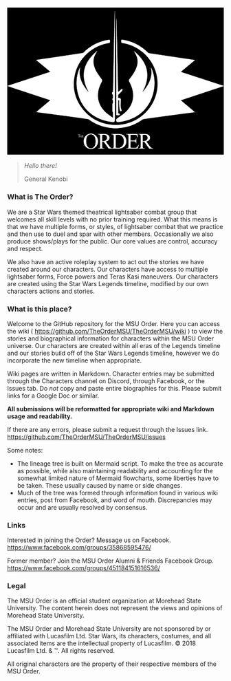![Order logo large](https://github.com/TheOrderMSU/TheOrderMSU/blob/gh-pages/OrderLogo-black-large.jpg)

> *Hello there!*
>
> General Kenobi


### What is The Order?

We are a Star Wars themed theatrical lightsaber combat group that welcomes all skill levels with no prior training required. What this means is that we have multiple forms, or styles, of lightsaber combat that we practice and then use to duel and spar with other members. Occasionally we also produce shows/plays for the public. Our core values are control, accuracy and respect.

We also have an active roleplay system to act out the stories we have created around our characters. Our characters have access to multiple lightsaber forms, Force powers and Teras Kasi maneuvers. Our characters are created using the Star Wars Legends timeline, modified by our own characters actions and stories.

### What is this place?

Welcome to the GitHub repository for the MSU Order. Here you can access the wiki ( https://github.com/TheOrderMSU/TheOrderMSU/wiki ) to view the stories and biographical information for characters within the MSU Order universe. Our characters are created within all eras of the Legends timeline and our stories build off of the Star Wars Legends timeline, however we do incorporate the new timeline when appropriate.

Wiki pages are written in Markdown. Character entries may be submitted through the Characters channel on Discord, through Facebook, or the Issues tab. Do *not* copy and paste entire biographies for this. Please submit links for a Google Doc or similar.

**All submissions will be reformatted for appropriate wiki and Markdown usage and readability.**

If there are any errors, please submit a request through the Issues link.
https://github.com/TheOrderMSU/TheOrderMSU/issues

Some notes:
- The lineage tree is built on Mermaid script. To make the tree as accurate as possible, while also maintaining readability and accounting for the somewhat limited nature of Mermaid flowcharts, some liberties have to be taken. These usually caused by name or side changes.
- Much of the tree was formed through information found in various wiki entries, post from Facebook, and word of mouth. Discrepancies may occur and are usually resolved by consensus.

### Links

Interested in joining the Order? Message us on Facebook.
https://www.facebook.com/groups/35868595476/

Former member? Join the MSU Order Alumni & Friends Facebook Group.
https://www.facebook.com/groups/451184151616536/


### Legal

The MSU Order is an official student organization at Morehead State University. The content herein does not represent the views and opinions of Morehead State University.

The MSU Order and Morehead State University are not sponsored by or affiliated with Lucasfilm Ltd.
Star Wars, its characters, costumes, and all associated items are the intellectual property of Lucasfilm. © 2018 Lucasfilm Ltd. & ™. All rights reserved.

All original characters are the property of their respective members of the MSU Order.
